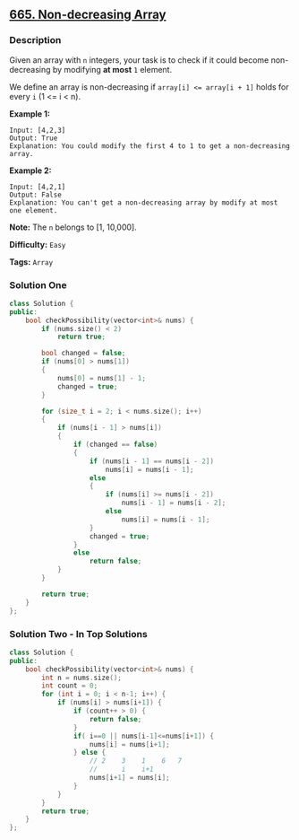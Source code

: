 ## [665. Non-decreasing Array](https://leetcode.com/problems/non-decreasing-array/description/)

### Description

Given an array with `n` integers, your task is to check if it could become non-decreasing by modifying **at most** `1` element.

We define an array is non-decreasing if `array[i] <= array[i + 1]` holds for every `i` (1 <= i < n).

**Example 1:**

```
Input: [4,2,3]
Output: True
Explanation: You could modify the first 4 to 1 to get a non-decreasing array.

```

**Example 2:**

```
Input: [4,2,1]
Output: False
Explanation: You can't get a non-decreasing array by modify at most one element.

```

**Note:** The `n` belongs to [1, 10,000].

**Difficulty:** `Easy`

**Tags:** `Array`

### Solution One

```c++
class Solution {
public:
    bool checkPossibility(vector<int>& nums) {
        if (nums.size() < 2)
            return true;

        bool changed = false;
        if (nums[0] > nums[1])
        {
            nums[0] = nums[1] - 1;
            changed = true;
        }

        for (size_t i = 2; i < nums.size(); i++)
        {
            if (nums[i - 1] > nums[i])
            {
                if (changed == false)
                {
                    if (nums[i - 1] == nums[i - 2])
                        nums[i] = nums[i - 1];
                    else
                    {
                        if (nums[i] >= nums[i - 2])
                            nums[i - 1] = nums[i - 2];
                        else
                            nums[i] = nums[i - 1];
                    }
                    changed = true;
                }
                else
                    return false;
            }
        }

        return true;
    }
};
```

### Solution Two - In Top Solutions

```c++
class Solution {
public:
    bool checkPossibility(vector<int>& nums) {
        int n = nums.size();
        int count = 0;
        for (int i = 0; i < n-1; i++) {
            if (nums[i] > nums[i+1]) {
                if (count++ > 0) {
                    return false;
                }
                if( i==0 || nums[i-1]<=nums[i+1]) {
                    nums[i] = nums[i+1];
                } else {
                    // 2    3    1    6   7
                    //      i    i+1
                    nums[i+1] = nums[i];
                }
            }
        }
        return true;
    }
};
```

